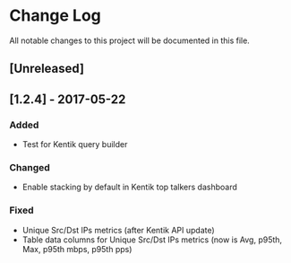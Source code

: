 # Change Log
All notable changes to this project will be documented in this file.

## [Unreleased]

## [1.2.4] - 2017-05-22
### Added
- Test for Kentik query builder

### Changed
- Enable stacking by default in Kentik top talkers dashboard

### Fixed
- Unique Src/Dst IPs metrics (after Kentik API update)
- Table data columns for Unique Src/Dst IPs metrics (now is Avg, p95th, Max, p95th mbps, p95th pps)
